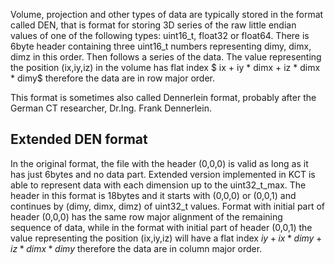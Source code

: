 <!--
.. title: DEN format
.. slug: den-format
.. date: 2021-09-13 12:06:01 UTC+02:00
.. tags: 
.. category: 
.. link: 
.. description: 
.. type: text
.. has_math: true
-->

Volume, projection and other types of data are typically stored in the format called DEN, that is format for storing 3D series of the raw little endian values of one of the following types: uint16_t, float32 or float64. There is 6byte header containing three uint16_t numbers representing dimy, dimx, dimz in this order. Then follows a series of the data. The value representing the position (ix,iy,iz) in the volume has flat index $ ix + iy * dimx + iz * dimx * dimy$ 
therefore the data are in row major order.

This format is sometimes also called Dennerlein format, probably after the German CT researcher, Dr.Ing. Frank Dennerlein.

## Extended DEN format

In the original format, the file with the header (0,0,0) is valid as long as it has just 6bytes and no data part. Extended version implemented in KCT is able to represent data with each dimension up to the uint32_t_max. The header in this format is 18bytes and it starts with (0,0,0) or (0,0,1) and continues by (dimy, dimx, dimz) of uint32_t values. Format with initial part of header (0,0,0) has the same row major alignment of the remaining sequence of data, while in the format with initial part of header (0,0,1) the value representing the position (ix,iy,iz) will have a flat index $iy + ix * dimy + iz * dimx * dimy$
therefore the data are in column major order.
